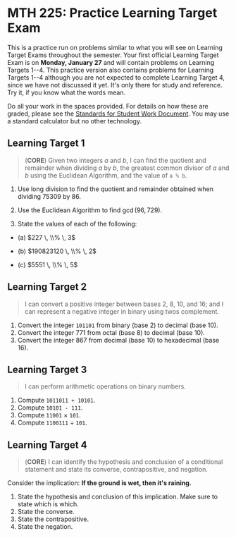 # MTH 225: Practice Learning Target Exam

This is a practice run on problems similar to what you will see on Learning Target Exams throughout the semester. Your first official Learning Target Exam is on **Monday, January 27** and will contain problems on Learning Targets 1--4. This practice version also contains problems for Learning Targets 1--4 although you are not expected to complete Learning Target 4, since we have not discussed it yet. It's only there for study and reference. Try it, if you know what the words mean. 

Do all your work in the spaces provided. For details on how these are graded, please see the [Standards for Student Work Document](https://github.com/RobertTalbert/discretecs/blob/master/MTH225-Winter2025/course-docs/Standards%20for%20Student%20Work%20MTH%20225%20W25.md). You may use a standard calculator but no other technology. 

## Learning Target 1

> (**CORE**) Given two integers $a$ and $b$, I can find the quotient and remainder when dividing $a$ by $b$, the greatest common divisor of $a$ and $b$ using the Euclidean Algorithm, and the value of `a % b`.

1. Use long division to find the quotient and remainder obtained when dividing $75309$ by $86$.

2. Use the Euclidean Algorithm to find $\gcd(96, 729)$. 

3. State the values of each of the following: 

- (a) $227 \, \\% \, 3$ 

- (b) $190823120 \, \\% \, 2$

- (c) $5551 \, \\% \, 5$





## Learning Target 2

>I can convert a positive integer between bases 2, 8, 10, and 16; and I can represent a negative integer in binary using twos complement.

1. Convert the integer `101101` from binary (base 2) to decimal (base 10). 
2. Convert the integer $771$ from octal (base 8) to decimal (base 10). 
3. Convert the integer 867 from decimal (base 10) to hexadecimal (base 16). 







## Learning Target 3

> I can perform arithmetic operations on binary numbers. 

1. Compute `1011011 + 10101`.
2. Compute `10101 - 111`. 
3. Compute `11001` $\times$ `101`. 
4. Compute `1100111` $\div$ `101`. 







## Learning Target 4

>(**CORE**) I can identify the hypothesis and conclusion of a conditional statement and state its converse, contrapositive, and negation.

Consider the implication: **If the ground is wet, then it's raining.** 

1. State the hypothesis and conclusion of this implication. Make sure to state which is which. 
2. State the converse. 
3. State the contrapositive. 
4. State the negation. 